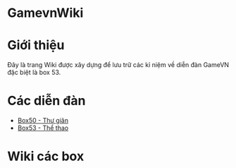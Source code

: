 # GamevnWiki

# Giới thiệu
Đây là trang Wiki được xây dựng để lưu trữ các kỉ niệm về diễn đàn GameVN đặc biệt là box 53.

# Các diễn đàn

- [Box50 - Thư giãn](http://gamevn.com/forums/thu-gian.50/)
- [Box53 - Thể thao](http://gamevn.com/forums/the-thao.53/)

# Wiki các box

